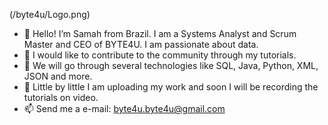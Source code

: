 (/byte4u/Logo.png) 


- 👋 Hello! I’m Samah from Brazil. I am a Systems Analyst and Scrum Master and CEO of BYTE4U. I am passionate about data.
- 👀 I would like to contribute to the community through my tutorials.
- 🌱 We will go through several technologies like SQL, Java, Python, XML, JSON and more.
- 💞️ Little by little I am uploading my work and soon I will be recording the tutorials on video.
- 📫 Send me a e-mail: byte4u.byte4u@gmail.com

   
